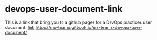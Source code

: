 # devops-user-document-link
This is a link that bring you to a github pages for a DevOps practices user document.
<a href=" https://ms-teams.gitbook.io/ms-teams-devops-user-document/ ">link<a>
 https://ms-teams.gitbook.io/ms-teams-devops-user-document/ 
